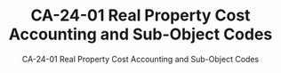 ---
layout: resources-landing
title: "CA-24-01 Real Property Cost Accounting and Sub-Object Codes"
subtitle: "CA-24-01 Real Property Cost Accounting and Sub-Object Codes"
doc-link: ../assets/files/CA-24-01 Real Property Cost Accounting and Sub-Object Codes.pdf
filters: real-property controller-alert omb 2024
fiscal_year: 2024
---